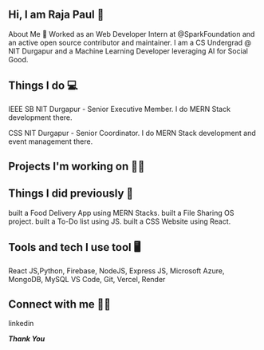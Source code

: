 ## Hi, I am Raja Paul 👋
About Me 🚀
Worked as an Web Developer Intern at @SparkFoundation and an active open source contributor and maintainer. I am a CS Undergrad @ NIT Durgapur and a Machine Learning Developer leveraging AI for Social Good.

## Things I do 💻
IEEE SB NIT Durgapur - Senior Executive Member. I do MERN Stack development there.

CSS NIT Durgapur - Senior Coordinator. I do MERN Stack development and event management there.

## Projects I'm working on 👨‍💻

## Things I did previously 🔎
built a Food Delivery App using MERN Stacks.
built a File Sharing OS project.
built a To-Do list using JS.
built a CSS Website using React.

## Tools and tech I use tool 🖥
React JS,Python, Firebase, NodeJS, Express JS, Microsoft Azure, MongoDB, MySQL
VS Code, Git, Vercel, Render
## Connect with me 👨‍🚀
linkedin 

*****Thank You*****
